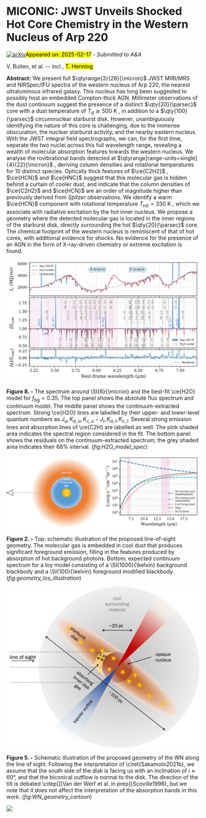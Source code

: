 <div class="macros" style="visibility:hidden;">
$\newcommand{\ensuremath}{}$
$\newcommand{\xspace}{}$
$\newcommand{\object}[1]{\texttt{#1}}$
$\newcommand{\farcs}{{.}''}$
$\newcommand{\farcm}{{.}'}$
$\newcommand{\arcsec}{''}$
$\newcommand{\arcmin}{'}$
$\newcommand{\ion}[2]{#1#2}$
$\newcommand{\textsc}[1]{\textrm{#1}}$
$\newcommand{\hl}[1]{\textrm{#1}}$
$\newcommand{\footnote}[1]{}$
$\newcommand{\thought}[1]{\textcolor{red}{#1}}$
$\newcommand{\PvdW}[1]{\textcolor{purple}{[PvdW: #1]}}$
$\newcommand{\pvdw}[1]{\textcolor{purple}{[PvdW: #1]}}$</div>



<div id="title">

# MICONIC: JWST Unveils Shocked Hot Core Chemistry in the Western Nucleus of Arp 220

</div>
<div id="comments">

[![arXiv](https://img.shields.io/badge/arXiv-2502.10271-b31b1b.svg)](https://arxiv.org/abs/2502.10271)<mark>Appeared on: 2025-02-17</mark> -  _Submitted to A&A_

</div>
<div id="authors">

V. Buiten, et al. -- incl., <mark>T. Henning</mark>

</div>
<div id="abstract">

**Abstract:** We present full $\qtyrange{3}{28}{\micron}$ JWST MIRI/MRS and NIRSpec/IFU spectra of the western nucleus of Arp 220, the nearest ultraluminous infrared galaxy. This nucleus has long been suggested to possibly host an embedded Compton-thick AGN. Millimeter observations of the dust continuum suggest the presence of a distinct $\qty{20}{\parsec}$ core with a dust temperature of $T_\mathrm{d} \gtrsim \qty{500}{\kelvin}$ , in addition to a $\qty{100}{\parsec}$ circumnuclear starburst disk. However, unambiguously identifying the nature of this core is challenging, due to the immense obscuration, the nuclear starburst activity, and the nearby eastern nucleus. With the JWST integral field spectrographs, we can, for the first time, separate the two nuclei across this full wavelength range, revealing a wealth of molecular absorption features towards the western nucleus. We analyse the rovibrational bands detected at $\qtyrange[range-units=single]{4}{22}{\micron}$ , deriving column densities and rotational temperatures for 10 distinct species. Optically thick features of $\ce{C2H2}$ , $\ce{HCN}$ and $\ce{HNC}$ suggest that this molecular gas is hidden behind a curtain of cooler dust, and indicate that the column densities of $\ce{C2H2}$ and $\ce{HCN}$ are an order of magnitude higher than previously derived from _Spitzer_ observations. We identify a warm $\ce{HCN}$ component with rotational temperature $T_\mathrm{rot} = \qty{330}{\kelvin}$ , which we associate with radiative excitation by the hot inner nucleus. We propose a geometry where the detected molecular gas is located in the inner regions of the starburst disk, directly surrounding the hot $\qty{20}{\parsec}$ core. The chemical footprint of the western nucleus is reminiscent of that of hot cores, with additional evidence for shocks. No evidence for the presence of an AGN in the form of X-ray-driven chemistry or extreme excitation is found.

</div>

<div id="div_fig1">

<img src="tmp_2502.10271/./H2O_model_spec_compilation_loglam.png" alt="Fig8" width="100%"/>

**Figure 8. -** The spectrum around \SI{6}{\micron} and the best-fit \ce{H2O} model for $f_\mathrm{bg} = 0.35$. The top panel shows the absolute flux spectrum and continuum model. The middle panel shows the continuum-extracted spectrum. Strong \ce{H2O} lines are labelled by their upper- and lower-level quantum numbers as $J_{u}, K_{a,u}, K_{c,u} - J_l, K_{a,l}, K_{c,l}$. Several strong emission lines and absorption lines of \ce{C2H} are labelled as well. The pink shaded area indicates the spectral region considered in the fit. The bottom panel shows the residuals on the continuum-extracted spectrum; the grey shaded area indicates their 68\% interval. (*fig:H2O_model_spec*)

</div>
<div id="div_fig2">

<img src="tmp_2502.10271/./line_of_sight_geometry.png" alt="Fig2.1" width="50%"/><img src="tmp_2502.10271/./toy_model_continuum.png" alt="Fig2.2" width="50%"/>

**Figure 2. -** Top: schematic illustration of the proposed line-of-sight geometry. The molecular gas is embedded in cool dust that produces significant foreground emission, filling in the features produced by absorption of hot background photons. Bottom: expected continuum spectrum for a toy model consisting of a \SI{1000}{\kelvin} background blackbody and a \SI{100}{\kelvin} foreground modified blackbody. (*fig:geometry_los_illustration*)

</div>
<div id="div_fig3">

<img src="tmp_2502.10271/./Arp220_WN_cartoon_v1.png" alt="Fig5" width="100%"/>

**Figure 5. -** Schematic illustration of the proposed geometry of the WN along the line of sight. Following the interpretation of \citet{Sakamoto2021b}, we assume that the south side of the disk is facing us with an inclination of $i \approx \ang{60}$, and that the biconical outflow is normal to the disk. The direction of the tilt is debated \citep[][Van der Werf et al. in prep]{Scoville1998}, but we note that it does not affect the interpretation of the absorption bands in this work. (*fig:WN_geometry_cartoon*)

</div><div id="qrcode"><img src=https://api.qrserver.com/v1/create-qr-code/?size=100x100&data="https://arxiv.org/abs/2502.10271"></div>